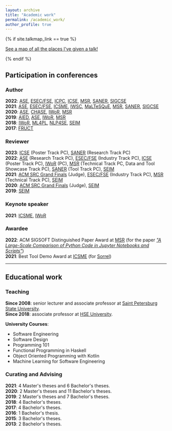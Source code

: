 ```yaml
---
layout: archive
title: "Academic work"
permalink: /academic_work/
author_profile: true
---
```


{% if site.talkmap_link == true %}

<p style="text-decoration:underline;"><a href="/talkmap.html">See a map of all the places I've given a talk!</a></p>

{% endif %}

<h2>Participation in conferences</h2>

<h3>Author</h3>

<b>2022</b>: <a href="https://conf.researchr.org/home/ase-2022">ASE</a>, <a href="https://2022.esec-fse.org/">ESEC/FSE</a>, <a href="https://conf.researchr.org/home/icpc-2022">ICPC</a>, <a href="https://conf.researchr.org/home/icse-2022">ICSE</a>, <a href="https://conf.researchr.org/home/msr-2022">MSR</a>, <a href="https://saner2022.uom.gr/">SANER</a>, <a href="https://sigcse2022.sigcse.org/">SIGCSE</a><br>
<b>2021</b>: <a href="https://conf.researchr.org/home/ase-2021">ASE</a>, <a href="https://2021.esec-fse.org/">ESEC/FSE</a>, <a href="https://icsme2021.github.io/">ICSME</a>, <a href="https://iwsc2021.github.io/index.html">IWSC</a>, <a href="https://maltesque2021.github.io/submission.html">MaLTeSQuE</a>, <a href="https://2021.msrconf.org/">MSR</a>, <a href="https://saner2021.shidler.hawaii.edu/">SANER</a>, <a href="https://sigcse2021.sigcse.org/">SIGCSE</a><br>
<b>2020</b>: <a href="https://conf.researchr.org/home/ase-2020">ASE</a>, <a href="https://conferences.computer.org/chase2020/">CHASE</a>, <a href="https://conf.researchr.org/track/icse-2020/icse-2020-Workshops">IWoR</a>, <a href="https://2020.msrconf.org/">MSR</a><br>
<b>2019</b>: <a href="https://www.springer.com/gp/book/9783030232030">AIED</a>, <a href="https://2019.ase-conferences.org/">ASE</a>, <a href="https://iwor.github.io/iwor2019/">IWoR</a>, <a href="https://conf.researchr.org/home/msr-2019">MSR</a><br>
<b>2018</b>: <a href="https://iwor.github.io/iwor2018/">IWoR</a>, <a href="https://conf.researchr.org/track/ML4PL-2018/ML4PL-2018-papers">ML4PL</a>, <a href="https://nl4se2018.github.io/">NLP4SE</a>, <a href="https://seim-conf.org/en/archive/2018/">SEIM</a><br>
<b>2017</b>: <a href="https://www.fruct.org/conference17">FRUCT</a>

<h3>Reviewer</h3>

<b>2023</b>: <a href="https://conf.researchr.org/track/icse-2023/icse-2023-posters">ICSE</a> (Poster Track PC), <a href="https://saner2023.must.edu.mo/restrack">SANER</a> (Research Track PC)<br>
<b>2022</b>: <a href="https://conf.researchr.org/track/ase-2022/ase-2022-research-papers">ASE</a>  (Research Track PC), <a href="https://2022.esec-fse.org/track/fse-2022-industry">ESEC/FSE</a> (Industry Track PC), <a href="https://conf.researchr.org/track/icse-2022/icse-2022-posters">ICSE</a> (Poster Track PC), <a href="https://iwor.github.io/iwor2022/">IWoR</a> (PC), <a href="https://conf.researchr.org/track/msr-2022/msr-2022-technical-papers">MSR</a> (Technical Track PC, Data and Tool Showcase Track PC), <a href="https://saner2022.uom.gr/tooltrack">SANER</a> (Tool Track PC), <a href="https://seim-conf.org/en/">SEIM</a><br>
<b>2021</b>: <a href="https://src.acm.org/candidates/2021">ACM SRC Grand Finals</a> (Judge), <a href="https://2021.esec-fse.org/track/fse-2021-industry">ESEC/FSE</a> (Industry Track PC), <a href="https://2021.msrconf.org/track/msr-2021-technical-papers">MSR</a> (Technical Track PC), <a href="https://seim-conf.org/en/archive/2021/">SEIM</a><br>
<b>2020</b>: <a href="https://src.acm.org/candidates/2020">ACM SRC Grand Finals</a> (Judge), <a href="https://seim-conf.org/en/archive/2020/">SEIM</a><br>
<b>2019</b>: <a href="https://seim-conf.org/en/archive/2019/">SEIM</a>

<h3>Keynote speaker</h3>

<b>2021</b>: <a href="https://icsme2021.github.io/program/Keynotes.html">ICSME</a>, <a href="https://iwor.github.io/iwor2021/keynote.html">IWoR</a>

<h3>Awardee</h3>
<b>2022</b>: ACM SIGSOFT Distinguished Paper Award at <a href="https://conf.researchr.org/home/msr-2022">MSR</a> (for the paper <i><a href="https://jzuken.github.io/publications/2022-05-18-jupyter-analysis">"A Large-Scale Comparison of Python Code in Jupyter Notebooks and Scripts"</a></i>)<br>
<b>2021</b>: Best Tool Demo Award at <a href="https://icsme2021.github.io/">ICSME</a> (for <a href="https://jzuken.github.io/tools/sorrel">Sorrel</a>)<br>

<hr color="#888888" size="4" noshade>

<h2>Educational work</h2>

<h3>Teaching</h3>

<b>Since 2008</b>: senior lecturer and associate professor at <a href="https://english.spbu.ru/">Saint Petersburg State University</a>.<br>
<b>Since 2018</b>: associate professor at <a href="https://www.hse.ru/en/">HSE University</a>.

<b>University Courses</b>:
<ul>
<li>Software Engineering</li>
<li>Software Design</li>
<li>Programming 101</li>
<li>Functional Programming in Haskell</li>
<li>Object Oriented Programming with Kotlin</li>
<li>Machine Learning for Software Engineering</li>
</ul>

<h3>Curating and Advising</h3>
<b>2021</b>: 4 Master's theses and 6 Bachelor's theses.<br>
<b>2020</b>: 2 Master's theses and 11 Bachelor's theses.<br>
<b>2019</b>: 2 Master's theses and 7 Bachelor's theses.<br>
<b>2018</b>: 4 Bachelor's theses.<br>
<b>2017</b>: 4 Bachelor's theses.<br>
<b>2016</b>: 1 Bachelor's thesis.<br>
<b>2015</b>: 3 Bachelor's theses.<br>
<b>2013</b>: 2 Bachelor's theses.<br>
